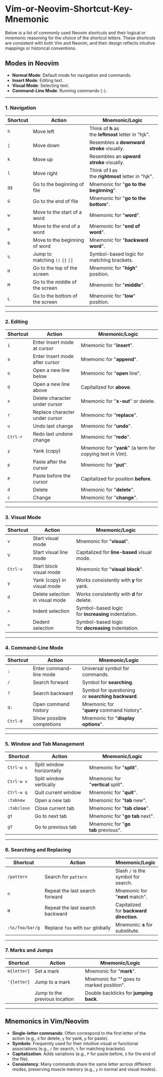 # Vim-or-Neovim-Shortcut-Key-Mnemonic
Below is a list of commonly used Neovim shortcuts and their logical or mnemonic reasoning for the choice of the shortcut letters. These shortcuts are consistent with both Vim and Neovim, and their design reflects intuitive mappings or historical conventions.

## **Modes in Neovim**

- **Normal Mode**: Default mode for navigation and commands.
- **Insert Mode**: Editing text.
- **Visual Mode**: Selecting text.
- **Command-Line Mode**: Running commands (`:`).

---

### **1. Navigation**

|**Shortcut**|**Action**|**Mnemonic/Logic**|
|---|---|---|
|`h`|Move left|Think of **h** as the **leftmost** letter in "hjk".|
|`j`|Move down|Resembles a **downward stroke** visually.|
|`k`|Move up|Resembles an **upward stroke** visually.|
|`l`|Move right|Think of **l** as the **rightmost** letter in "hjk".|
|`gg`|Go to the beginning of file|Mnemonic for "**go to the beginning**".|
|`G`|Go to the end of file|Mnemonic for "**go to the bottom**".|
|`w`|Move to the start of a word|Mnemonic for "**word**".|
|`e`|Move to the end of a word|Mnemonic for "**end of word**".|
|`b`|Move to the beginning of word|Mnemonic for "**backward word**".|
|`%`|Jump to matching `()` `{}` `[]`|Symbol-based logic for matching brackets.|
|`H`|Go to the top of the screen|Mnemonic for "**high**" position.|
|`M`|Go to the middle of the screen|Mnemonic for "**middle**".|
|`L`|Go to the bottom of the screen|Mnemonic for "**low**" position.|

---

### **2. Editing**

|**Shortcut**|**Action**|**Mnemonic/Logic**|
|---|---|---|
|`i`|Enter Insert mode at cursor|Mnemonic for "**insert**".|
|`a`|Enter Insert mode after cursor|Mnemonic for "**append**".|
|`o`|Open a new line below|Mnemonic for "**open** line".|
|`O`|Open a new line above|Capitalized for **above**.|
|`x`|Delete character under cursor|Mnemonic for "**x-out**" or delete.|
|`r`|Replace character under cursor|Mnemonic for "**replace**".|
|`u`|Undo last change|Mnemonic for "**undo**".|
|`Ctrl-r`|Redo last undone change|Mnemonic for "**redo**".|
|`y`|Yank (copy)|Mnemonic for "**yank**" (a term for copying text in Vim).|
|`p`|Paste after the cursor|Mnemonic for "**put**".|
|`P`|Paste before the cursor|Capitalized for position **before**.|
|`d`|Delete|Mnemonic for "**delete**".|
|`c`|Change|Mnemonic for "**change**".|

---

### **3. Visual Mode**

|**Shortcut**|**Action**|**Mnemonic/Logic**|
|---|---|---|
|`v`|Start visual mode|Mnemonic for "**visual**".|
|`V`|Start visual line mode|Capitalized for **line-based** visual mode.|
|`Ctrl-v`|Start block visual mode|Mnemonic for "**visual block**".|
|`y`|Yank (copy) in visual mode|Works consistently with **y** for yank.|
|`d`|Delete selection in visual mode|Works consistently with **d** for delete.|
|`>`|Indent selection|Symbol-based logic for **increasing** indentation.|
|`<`|Dedent selection|Symbol-based logic for **decreasing** indentation.|

---

### **4. Command-Line Mode**

|**Shortcut**|**Action**|**Mnemonic/Logic**|
|---|---|---|
|`:`|Enter command-line mode|Universal symbol for commands.|
|`/`|Search forward|Symbol for **searching**.|
|`?`|Search backward|Symbol for questioning or **searching backward**.|
|`q:`|Open command history|Mnemonic for "**query** command history".|
|`Ctrl-d`|Show possible completions|Mnemonic for "**display options**".|

---

### **5. Window and Tab Management**

|**Shortcut**|**Action**|**Mnemonic/Logic**|
|---|---|---|
|`Ctrl-w s`|Split window horizontally|Mnemonic for "**split**".|
|`Ctrl-w v`|Split window vertically|Mnemonic for "**vertical** split".|
|`Ctrl-w q`|Quit current window|Mnemonic for "**quit**".|
|`:tabnew`|Open a new tab|Mnemonic for "**tab** new".|
|`:tabclose`|Close current tab|Mnemonic for "**tab close**".|
|`gt`|Go to next tab|Mnemonic for "**go tab** next".|
|`gT`|Go to previous tab|Mnemonic for "**go tab** previous".|

---

### **6. Searching and Replacing**

|**Shortcut**|**Action**|**Mnemonic/Logic**|
|---|---|---|
|`/pattern`|Search for `pattern`|Slash `/` is the symbol for search.|
|`n`|Repeat the last search forward|Mnemonic for "**next** match".|
|`N`|Repeat the last search backward|Capitalized for **backward direction**.|
|`:%s/foo/bar/g`|Replace `foo` with `bar` globally|Mnemonic: **s** for substitute.|

---

### **7. Marks and Jumps**

|**Shortcut**|**Action**|**Mnemonic/Logic**|
|---|---|---|
|`m{letter}`|Set a mark|Mnemonic for "**mark**".|
|`'{letter}`|Jump to a mark|Mnemonic for "**'** goes to marked position".|
||Jump to the previous location|Double backticks for **jumping back**.|

---

## **Mnemonics in Vim/Neovim**

- **Single-letter commands**: Often correspond to the first letter of the action (e.g., `d` for delete, `y` for yank, `p` for paste).
- **Symbols**: Frequently used for their intuitive visual or functional associations (e.g., `/` for search, `%` for matching brackets).
- **Capitalization**: Adds variations (e.g., `P` for paste before, `G` for the end of the file).
- **Consistency**: Many commands share the same letter across different modes, preserving muscle memory (e.g., `y` in normal and visual modes). 

